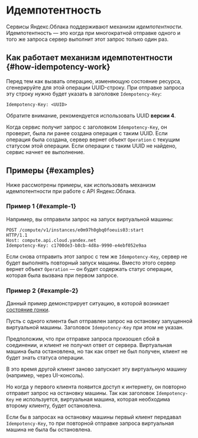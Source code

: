 # Идемпотентность 

Сервисы Яндекс.Облака поддерживают механизм _идемпотентности_. Идемпотентность — это когда при многократной отправке одного и того же запроса сервер выполнит этот запрос только один раз.

## Как работает механизм идемпотентности {#how-idempotency-work}

Перед тем как вызвать операцию, изменяющую состояние ресурса, сгенерируйте для этой операции UUID-строку. При отправке запроса эту строку нужно будет указать в заголовке `Idempotency-Key`:
```
Idempotency-Key: <UUID>
```
Обратите внимание, рекомендуется использовать UUID **версии 4**.

Когда сервис получит запрос с заголовком `Idempotency-Key`, он проверит, была ли ранее создана операция с таким UUID. Если операция была создана, сервер вернет объект `Operation` с текущим статусом этой операции. Если операции с таким UUID не найдено, сервис начнет ее выполнение.

## Примеры {#examples}

Ниже рассмотрены примеры, как использовать механизм идемпотентности при работе с API Яндекс.Облака.

### Пример 1 {#example-1}
 
Например, вы отправили запрос на запуск виртуальной машины:

```
POST /compute/v1/instances/e0m97h0gbq0foeuis03:start
HTTP/1.1
Host: compute.api.cloud.yandex.net
Idempotency-Key: c1700de3-b8cb-4d8a-9990-e4ebf052e9aa
```
 
Если снова отправить этот запрос c тем же `Idempotency-Key`, сервер не будет выполнять повторный запуск машины. Вместо этого сервер вернет объект `Operation` — он будет содержать статус операции, которая была вызвана при первом запросе.

### Пример 2 {#example-2}
 
Данный пример демонстрирует ситуацию, в которой возникает [состояние гонки](https://ru.wikipedia.org/wiki/%D0%A1%D0%BE%D1%81%D1%82%D0%BE%D1%8F%D0%BD%D0%B8%D0%B5_%D0%B3%D0%BE%D0%BD%D0%BA%D0%B8).
 
Пусть с одного клиента был отправлен запрос на остановку запущенной виртуальной машины. Заголовок `Idempotency-Key` при этом не указан.

Предположим, что при отправке запроса произошел сбой в соединении, и клиент не получил ответ от сервера. Виртуальная машина была остановлена, но так как ответ не был получен, клиент не будет знать статуса операции.

В это время другой клиент заново запускает эту виртуальную машину (например, через UI-консоль).

Но когда у первого клиента появится доступ к интернету, он повторно отправит запрос на остановку машины. Так как заголовок `Idempotency-Key` не используется, виртуальная машина, которая необходима второму клиенту, будет остановлена.

Если бы в запросах на остановку машины первый клиент передавал `Idempotency-Key`, то при повторной отправке запроса виртуальная машина не была бы остановлена.
